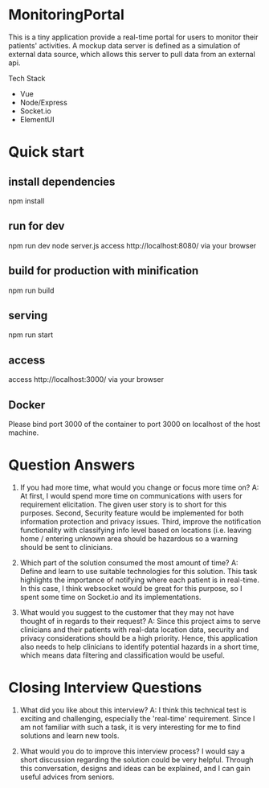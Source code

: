# MonitoringPortal

This is a tiny application provide a real-time portal for users to monitor their patients' activities. A mockup data server is defined as a simulation of external data source, which allows this server to pull data from an external api. 

Tech Stack
- Vue
- Node/Express
- Socket.io
- ElementUI

# Quick start

## install dependencies
npm install

## run for dev
npm run dev
node server.js
access http://localhost:8080/ via your browser

## build for production with minification
npm run build

## serving
npm run start

## access
access http://localhost:3000/ via your browser

## Docker
Please bind port 3000 of the container to port 3000 on localhost of the host machine.


# Question Answers
1. If you had more time, what would you change or focus more time on?
A: At first, I would spend more time on communications with users for requirement elicitation. The given user story is to short for this purposes. Second, Security feature would be implemented for both information protection and privacy issues. Third, improve the notification functionality with classifying info level based on locations (i.e. leaving home / entering unknown area should be hazardous so a warning should be sent to clinicians.

2. Which part of the solution consumed the most amount of time?
A: Define and learn to use suitable technologies for this solution. This task highlights the importance of notifying where each patient is in real-time. In this case, I think websocket would be great for this purpose, so I spent some time on Socket.io and its implementations. 

3. What would you suggest to the customer that they may not have thought of in regards to their request?
A: Since this project aims to serve clinicians and their patients with real-data location data, security and privacy considerations should be a high priority. Hence, this application also needs to help clinicians to identify potential hazards in a short time, which means data filtering and classification would be useful.


# Closing Interview Questions
1. What did you like about this interview?
A: I think this technical test is exciting and challenging, especially the 'real-time' requirement. Since I am not familiar with such a task, it is very interesting for me to find solutions and learn new tools.

2. What would you do to improve this interview process?
I would say a short discussion regarding the solution could be very helpful. Through this conversation, designs and ideas can be explained, and I can gain useful advices from seniors.


